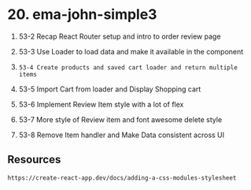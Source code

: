 # 20. ema-john-simple3

1. 53-2 Recap React Router setup and intro to order review page

2. 53-3 Use Loader to load data and make it available in the component

3. `53-4 Create products and saved cart loader and return multiple items`

4. 53-5 Import Cart from loader and Display Shopping cart

5. 53-6 Implement Review Item style with a lot of flex

6. 53-7 More style of Review item and font awesome delete style

7. 53-8 Remove Item handler and Make Data consistent across UI

## Resources

`https://create-react-app.dev/docs/adding-a-css-modules-stylesheet`
